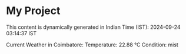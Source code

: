 # My Project

This content is dynamically generated in Indian Time (IST): 2024-09-24 03:14:37 IST


Current Weather in Coimbatore:
Temperature: 22.88 °C
Condition: mist
